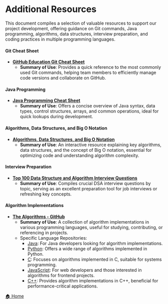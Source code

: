 # Additional Resources

This document compiles a selection of valuable resources to support our project development, offering guidance on Git commands, Java programming, algorithms, data structures, interview preparation, and coding practices in multiple programming languages.

#### Git Cheat Sheet
- **[GitHub Education Git Cheat Sheet](https://education.github.com/git-cheat-sheet-education.pdf)**
  - **Summary of Use**: Provides a quick reference to the most commonly used Git commands, helping team members to efficiently manage code versions and collaborate on GitHub.

#### Java Programming
- **[Java Programming Cheat Sheet](https://introcs.cs.princeton.edu/java/11cheatsheet/)**
  - **Summary of Use**: Offers a concise overview of Java syntax, data types, control structures, arrays, and common operations, ideal for quick lookups during development.

#### Algorithms, Data Structures, and Big O Notation
- **[Algorithms, Data Structures, and Big O Notation](https://cooervo.github.io/Algorithms-DataStructures-BigONotation/)**
  - **Summary of Use**: An interactive resource explaining key algorithms, data structures, and the concept of Big O notation, essential for optimizing code and understanding algorithm complexity.

#### Interview Preparation
- **[Top 100 Data Structure and Algorithm Interview Questions](https://www.geeksforgeeks.org/top-100-data-structure-and-algorithms-dsa-interview-questions-topic-wise/)**
  - **Summary of Use**: Compiles crucial DSA interview questions by topic, serving as an excellent preparation tool for job interviews or refreshing key concepts.

#### Algorithm Implementations
- **[The Algorithms - GitHub](https://github.com/TheAlgorithms)**
  - **Summary of Use**: A collection of algorithm implementations in various programming languages, useful for studying, contributing, or referencing in projects.
  - Specific Language Repositories:
    - [Java](https://github.com/TheAlgorithms/Java): For Java developers looking for algorithm implementations.
    - [Python](https://github.com/TheAlgorithms/Python): Offers a wide range of algorithms implemented in Python.
    - [C](https://github.com/TheAlgorithms/C): Focuses on algorithms implemented in C, suitable for systems programming.
    - [JavaScript](https://github.com/TheAlgorithms/JavaScript): For web developers and those interested in algorithms for frontend projects.
    - [C++](https://github.com/TheAlgorithms/C-Plus-Plus): Provides algorithm implementations in C++, beneficial for performance-critical applications.


[🏠 Home](../README.md)
